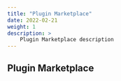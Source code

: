 ```yaml
---
title: "Plugin Marketplace"
date: 2022-02-21
weight: 1
description: >
    Plugin Marketplace description
---
```


## Plugin Marketplace
